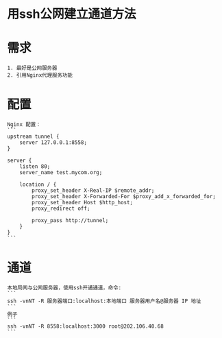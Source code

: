 # 用ssh公网建立通道方法
# 需求
    1. 最好是公网服务器
    2. 引用Nginx代理服务功能
# 配置
    Nginx 配置：
    ```
    upstream tunnel {
        server 127.0.0.1:8558;
    }

    server {
        listen 80;
        server_name test.mycom.org;

        location / {
            proxy_set_header X-Real-IP $remote_addr;
            proxy_set_header X-Forwarded-For $proxy_add_x_forwarded_for;
            proxy_set_header Host $http_host;
            proxy_redirect off;

            proxy_pass http://tunnel;
        }
    }
    ```
# 通道
    本地局网与公网服务器，使用ssh开通通道，命令:
    ```
    ssh -vnNT -R 服务器端口:localhost:本地端口 服务器用户名@服务器 IP 地址
    ```
    例子
    ```
    ssh -vnNT -R 8558:localhost:3000 root@202.106.40.68
    ```
